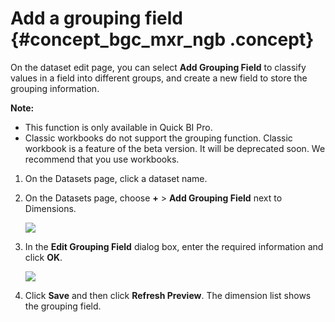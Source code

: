 # Add a grouping field {#concept_bgc_mxr_ngb .concept}

On the dataset edit page, you can select **Add Grouping Field** to classify values in a field into different groups, and create a new field to store the grouping information.

**Note:** 

-   This function is only available in Quick BI Pro.
-   Classic workbooks do not support the grouping function. Classic workbook is a feature of the beta version. It will be deprecated soon. We recommend that you use workbooks.

1.  On the Datasets page, click a dataset name.
2.  On the Datasets page, choose **+** \> **Add Grouping Field** next to Dimensions.

    ![](http://static-aliyun-doc.oss-cn-hangzhou.aliyuncs.com/assets/img/116856/155608803545293_en-US.png)

3.  In the **Edit Grouping Field** dialog box, enter the required information and click **OK**.

    ![](http://static-aliyun-doc.oss-cn-hangzhou.aliyuncs.com/assets/img/116856/155608803545294_en-US.png)

4.  Click **Save** and then click **Refresh Preview**. The dimension list shows the grouping field.

